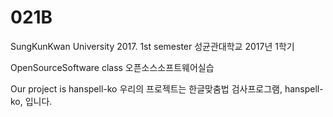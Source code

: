 # 021B

SungKunKwan University 2017. 1st semester
성균관대학교 2017년 1학기

OpenSourceSoftware class
오픈소스소프트웨어실습

Our project is hanspell-ko
우리의 프로젝트는 한글맞춤법 검사프로그램, hanspell-ko, 입니다.
